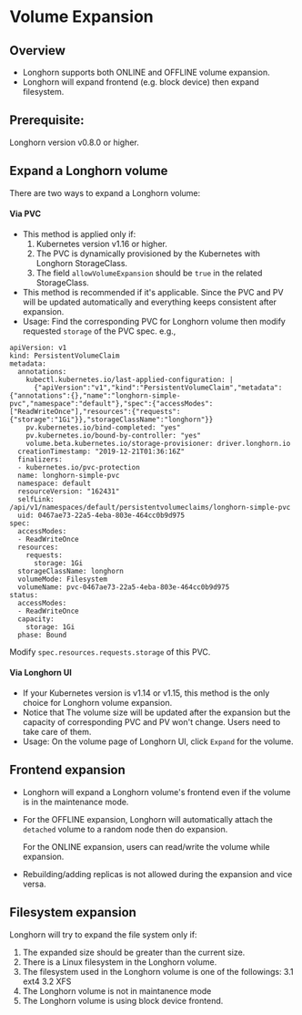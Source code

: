 # Volume Expansion

## Overview
- Longhorn supports both ONLINE and OFFLINE volume expansion. 
- Longhorn will expand frontend (e.g. block device) then expand filesystem.

## Prerequisite:
Longhorn version v0.8.0 or higher.

## Expand a Longhorn volume
There are two ways to expand a Longhorn volume:

#### Via PVC 
- This method is applied only if:
  1. Kubernetes version v1.16 or higher.
  2. The PVC is dynamically provisioned by the Kubernetes with Longhorn StorageClass.
  3. The field `allowVolumeExpansion` should be `true` in the related StorageClass.
- This method is recommended if it's applicable. Since the PVC and PV will be updated automatically and everything keeps consistent after expansion.
- Usage: Find the corresponding PVC for Longhorn volume then modify requested `storage` of the PVC spec. e.g.,
```
apiVersion: v1
kind: PersistentVolumeClaim
metadata:
  annotations:
    kubectl.kubernetes.io/last-applied-configuration: |
      {"apiVersion":"v1","kind":"PersistentVolumeClaim","metadata":{"annotations":{},"name":"longhorn-simple-pvc","namespace":"default"},"spec":{"accessModes":["ReadWriteOnce"],"resources":{"requests":{"storage":"1Gi"}},"storageClassName":"longhorn"}}
    pv.kubernetes.io/bind-completed: "yes"
    pv.kubernetes.io/bound-by-controller: "yes"
    volume.beta.kubernetes.io/storage-provisioner: driver.longhorn.io
  creationTimestamp: "2019-12-21T01:36:16Z"
  finalizers:
  - kubernetes.io/pvc-protection
  name: longhorn-simple-pvc
  namespace: default
  resourceVersion: "162431"
  selfLink: /api/v1/namespaces/default/persistentvolumeclaims/longhorn-simple-pvc
  uid: 0467ae73-22a5-4eba-803e-464cc0b9d975
spec:
  accessModes:
  - ReadWriteOnce
  resources:
    requests:
      storage: 1Gi
  storageClassName: longhorn
  volumeMode: Filesystem
  volumeName: pvc-0467ae73-22a5-4eba-803e-464cc0b9d975
status:
  accessModes:
  - ReadWriteOnce
  capacity:
    storage: 1Gi
  phase: Bound
```
Modify `spec.resources.requests.storage` of this PVC.


#### Via Longhorn UI
- If your Kubernetes version is v1.14 or v1.15, this method is the only choice for Longhorn volume expansion. 
- Notice that The volume size will be updated after the expansion but the capacity of corresponding PVC and PV won't change. Users need to take care of them.
- Usage: On the volume page of Longhorn UI, click `Expand` for the volume.


## Frontend expansion
- Longhorn will expand a Longhorn volume's frontend even if the volume is in the maintenance mode.
- For the OFFLINE expansion, Longhorn will automatically attach the `detached` volume to a random node then do expansion.
 
  For the ONLINE expansion, users can read/write the volume while expansion. 
  
- Rebuilding/adding replicas is not allowed during the expansion and vice versa. 
 

## Filesystem expansion
Longhorn will try to expand the file system only if:
1. The expanded size should be greater than the current size.
2. There is a Linux filesystem in the Longhorn volume. 
3. The filesystem used in the Longhorn volume is one of the followings:
  3.1 ext4
  3.2 XFS
4. The Longhorn volume is not in maintanence mode
5. The Longhorn volume is using block device frontend. 
